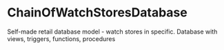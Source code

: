 # ChainOfWatchStoresDatabase
Self-made retail database model - watch stores in specific. Database with views, triggers, functions, procedures

